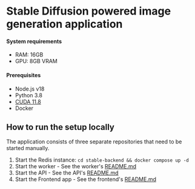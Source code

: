 # Stable Diffusion powered image generation application

#### System requirements

- RAM: 16GB
- GPU: 8GB VRAM

#### Prerequisites

- Node.js v18
- Python 3.8
- [CUDA 11.8](https://developer.nvidia.com/cuda-downloads)
- Docker

## How to run the setup locally

The application consists of three separate repositories that need to be started manually.

1. Start the Redis instance: `cd stable-backend && docker compose up -d`
2. Start the worker - See the worker's [README.md](stable-backend/worker/README.md)
3. Start the API - See the API's [README.md](stable-backend/api/README.md)
4. Start the Frontend app - See the frontend's [README.md](stable-frontend/README.md)
